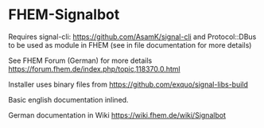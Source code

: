 # FHEM-Signalbot

Requires signal-cli: https://github.com/AsamK/signal-cli
and Protocol::DBus to be used as module in FHEM (see in file documentation for more details)

See FHEM Forum (German) for more details
https://forum.fhem.de/index.php/topic,118370.0.html

Installer uses binary files from 
https://github.com/exquo/signal-libs-build

Basic english documentation inlined.

German documentation in Wiki
https://wiki.fhem.de/wiki/Signalbot
